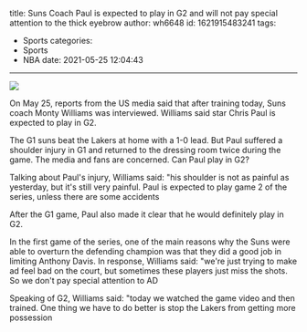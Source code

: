 title: Suns Coach  Paul is expected to play in G2 and will not pay special attention to the thick eyebrow
author: wh6648
id: 1621915483241
tags: 
- Sports
categories: 
- Sports
- NBA
date: 2021-05-25 12:04:43
---
![](https://p9.itc.cn/q_70/images01/20210525/d8e8cb4b6cd442b0bdaee018bfbb0fac.jpeg)


On May 25, reports from the US media said that after training today, Suns coach Monty Williams was interviewed. Williams said star Chris Paul is expected to play in G2.

The G1 suns beat the Lakers at home with a 1-0 lead. But Paul suffered a shoulder injury in G1 and returned to the dressing room twice during the game. The media and fans are concerned. Can Paul play in G2?

Talking about Paul's injury, Williams said: "his shoulder is not as painful as yesterday, but it's still very painful. Paul is expected to play game 2 of the series, unless there are some accidents

After the G1 game, Paul also made it clear that he would definitely play in G2.

In the first game of the series, one of the main reasons why the Suns were able to overturn the defending champion was that they did a good job in limiting Anthony Davis. In response, Williams said: "we're just trying to make ad feel bad on the court, but sometimes these players just miss the shots. So we don't pay special attention to AD

Speaking of G2, Williams said: "today we watched the game video and then trained. One thing we have to do better is stop the Lakers from getting more possession

